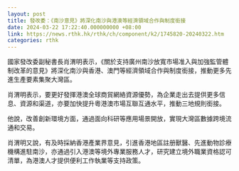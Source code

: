 ```yaml
---
layout: post
title: 發改委：《南沙意見》將深化南沙與港澳等經濟領域合作與制度銜接
date: 2024-03-22 17:22:40.000000000 +08:00
link: https://news.rthk.hk/rthk/ch/component/k2/1745820-20240322.htm
categories: rthk
---
```


國家發改委副秘書長肖渭明表示，《關於支持廣州南沙放寬市場准入與加強監管體制改革的意見》將深化南沙與香港、澳門等經濟領域合作與制度銜接，推動更多先進生產要素集聚大灣區。

肖渭明表示，要更好發揮港澳全球商貿網絡資源優勢，為企業走出去提供更多信息、資源和渠道，亦要加快提升粵港澳市場互聯互通水平，推動三地規則銜接。

他說，改善創新環境方面，通過面向科研等應用場景開放，實現大灣區數據跨境流通和交易。

肖渭明又說，有及時採納香港產業界意見，引進香港地區註册獸醫、先進動物診療機構進駐南沙，亦通過引入港澳等境外專業服務人才，研究建立境外職業資格認可清單，為港澳人才提供便利工作執業等支持政策。
